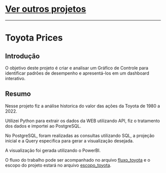 # [Ver outros projetos](https://github.com/matheusssilveira220/portfolio_dados)
---
# Toyota Prices

## Introdução
O objetivo deste projeto é criar e analisar um Gráfico de Controle para identificar padrões de desempenho e apresentá-los em um dashboard interativo.

## Resumo

Nesse projeto fiz a análise historica do valor das ações da Toyota de 1980 a 2022.

Utilizei Python para extrair os dados da WEB utilizando API, fiz o tratamento dos dados e importei ao PostgreSQL.

No PostgreSQL, foram realizadas as consultas utilizando SQL, a projeção inicial e a Query especifica para gerar a visualização desejada.

A visualização foi gerada utilizando o PowerBI.

O fluxo do trabalho pode ser acompanhado no arquivo <a href="(https://github.com/matheusssilveira220/portfolio_dados_toyota/blob/main/fluxo_toyota_0.2.pdf)" target="_blank">fluxo_toyota</a> e o escopo do projeto estará no arquivo [escopo_toyota](https://github.com/matheusssilveira220/portfolio_dados_toyota/blob/main/escopo_toyota.pdf).
